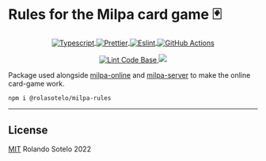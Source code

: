 # Rules for the Milpa card game 🃏

<p align="center">
  <a href="https://www.typescriptlang.org/">
    <img align="center" alt="Typescript" src="https://img.shields.io/badge/TypeScript-007ACC?style=for-the-badge&logo=typescript&logoColor=white" />
  </a>
  <a href="https://prettier.io/">
    <img align="center" alt="Prettier" src="https://img.shields.io/badge/prettier-1A2C34?style=for-the-badge&logo=prettier&logoColor=F7BA3E" />
  </a>
  <a href="https://eslint.org/">
    <img align="center" alt="Eslint" src="https://img.shields.io/badge/eslint-3A33D1?style=for-the-badge&logo=eslint&logoColor=white" />
  </a>
  <a href="https://github.com/features/actions">
    <img align="center" alt="GitHub Actions" src="https://img.shields.io/badge/GitHub_Actions-2088FF?style=for-the-badge&logo=github-actions&logoColor=white" />
  </a>
</p>

<p align="center">
  <a href="https://github.com/rolasotelo/milpa-rules/actions/workflows/lint-codebase.yml">
    <img align="center" alt="Lint Code Base" src="https://github.com/rolasotelo/milpa-rules/actions/workflows/lint-codebase.yml/badge.svg?branch=main" />
  </a>
  <a href="https://codecov.io/gh/rolasotelo/milpa-rules" > 
    <img src="https://codecov.io/gh/rolasotelo/milpa-rules/branch/main/graph/badge.svg?token=3HKD82HGE6"/> 
  </a>
</p>

Package used alongside [milpa-online](https://github.com/rolasotelo/milpa-online)
and [milpa-server](https://github.com/rolasotelo/la-milpa-server) to make the online card-game work.

```shell
npm i @rolasotelo/milpa-rules
```

---

## License

[MIT](LICENSE) Rolando Sotelo 2022
